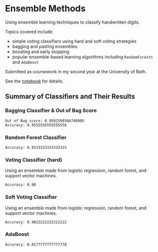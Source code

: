 # Ensemble Methods

Using ensemble learning techniques to classify handwritten digits.

Topics covered include:
- simple voting classifiers using hard and soft voting strategies
- bagging and pasting ensembles
- boosting and early stopping
- popular ensemble-based learning algorithms including `RandomForests` and `AdaBoost`

Submitted as coursework in my second year at the University of Bath.

See the [notebook](./Practical3.ipynb) for details.

## Summary of Classifiers and Their Results

### Bagging Classifier & Out of Bag Score
```
Out of Bag score: 0.9502598366740905
Accuracy: 0.9555555555555556
```

### Random Forest Classifier
```
Accuracy: 0.9333333333333333
```

### Voting Classifier (hard)
Using an ensemble made from logistic regression, random forest, and support vector machines.
```
Accuracy: 0.98
```

### Soft Voting Classifier 
Using an ensemble made from logistic regression, random forest, and support vector machines.
```
Accuracy: 0.9822222222222222
```

### AdaBoost
```
Accuracy: 0.8177777777777778
```
